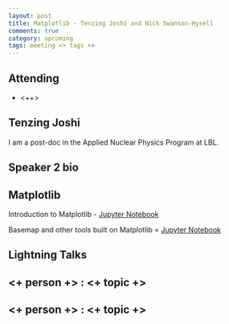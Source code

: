 ```yaml
---
layout: post
title: Matplotlib - Tenzing Joshi and Nick Swanson-Hysell
comments: true
category: upcoming
tags: meeting <+ tags +>
---
```



## Attending

- <++>


## Tenzing Joshi

I am a post-doc in the Applied Nuclear Physics Program at LBL.


## Speaker 2 bio


## Matplotlib

Introduction to Matplotlib - [Jupyter Notebook](https://github.com/thehackerwithin/berkeley/blob/master/python_matplotlib/Matplotlib_THW_tutorial.ipynb)

Basemap and other tools built on Matplotlib = [Jupyter Notebook](https://github.com/thehackerwithin/berkeley/blob/master/python_matplotlib/Matplotlib_Basemap_Notebook.ipynb)


## Lightning Talks 

## <+ person +> : <+ topic +>

## <+ person +> : <+ topic +>


[code]: https://github.com/thehackerwithin/berkeley/tree/master/topic "Code Examples" 
